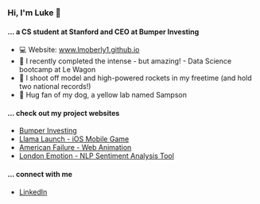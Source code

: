 ### Hi, I'm Luke 👋

#### ... a CS student at Stanford and CEO at Bumper Investing
- 💻 Website: www.lmoberly1.github.io
- 🌱 I recently completed the intense - but amazing! - Data Science bootcamp at Le Wagon
- 🚀 I shoot off model and high-powered rockets in my freetime (and hold two national records!)
- 🐶 Hug fan of my dog, a yellow lab named Sampson

#### ... check out my project websites
- [Bumper Investing](https://www.joinbumper.com)
- [Llama Launch - iOS Mobile Game](https://apps.apple.com/us/app/llama-launch/id1516027799)
- [American Failure - Web Animation](https://www.americanfailure.org)
- [London Emotion - NLP Sentiment Analysis Tool](https://lmoberly1-emotion-analysis-emotionapp2-rkvyl6.streamlitapp.com/)

#### ... connect with me
- [LinkedIn](https://www.linkedin.com/in/lukemoberly/)

<!--
**lmoberly1/lmoberly1** is a ✨ _special_ ✨ repository because its `README.md` (this file) appears on your GitHub profile.

Here are some ideas to get you started:

- 🔭 I’m currently working on ...
- 🌱 I’m currently learning ...
- 👯 I’m looking to collaborate on ...
- 🤔 I’m looking for help with ...
- 💬 Ask me about ...
- 📫 How to reach me: ...
- 😄 Pronouns: ...
- ⚡ Fun fact: ...
-->
